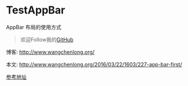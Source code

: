 # TestAppBar
AppBar 布局的使用方式

> 欢迎Follow我的[GitHub](https://github.com/SpikeKing)

博客: http://www.wangchenlong.org/

本文: http://www.wangchenlong.org/2016/03/22/1603/227-app-bar-first/

[参考地址](http://www.wangchenlong.org/2016/03/22/1603/227-app-bar-first/)
